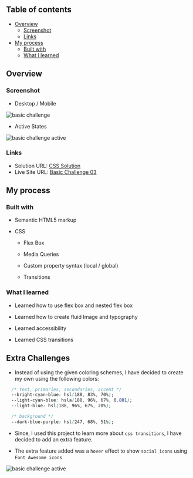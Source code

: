 
## Table of contents

- [Overview](#overview)
  - [Screenshot](#screenshot)
  - [Links](#links)
- [My process](#my-process)
  - [Built with](#built-with)
  - [What I learned](#what-i-learned)


## Overview

### Screenshot

- Desktop / Mobile

![basic challenge](/assets/images/image.png)

- Active States

![basic challenge active](/assets/images/active.png)
### Links

- Solution URL: [CSS Solution](https://github.com/FengDenny/Frontend-Mentor-Challenges/blob/main/Basic%20Challenge%2003/style.css)
- Live Site URL: [Basic Challenge 03](https://basicchallenge03.netlify.app/)

## My process

### Built with

- Semantic HTML5 markup

- CSS

  - Flex Box

  - Media Queries 

  - Custom property syntax (local / global)

  - Transitions


### What I learned

- Learned how to use flex box and nested flex box

- Learned how to create fluid Image and typography

- Learned accessibility

- Learned CSS transitions 



## Extra Challenges

- Instead of using the given coloring schemes, I have decided to create my own using the following colors:
```css
  /* text, primaries, secondaries, accent */
  --bright-cyan-blue: hsl(188, 83%, 70%);
  --light-cyan-blue: hsla(188, 96%, 67%, 0.801);
  --light-blue: hsl(188, 96%, 67%, 20%);

  /* background */
  --dark-blue-purple: hsl(247, 68%, 51%); 
```

- Since, I used this project to learn more about ``css transitions``, I have decided to add an extra feature. 

* The extra feature added was a `hover` effect to show `social icons` using `Font Awesome icons`

![basic challenge active](/assets/images/active.png)